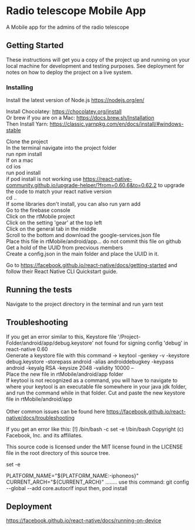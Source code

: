 # Radio telescope Mobile App

A Mobile app for the admins of the radio telescope

## Getting Started

These instructions will get you a copy of the project up and running on your local machine for development and testing purposes. See deployment for notes on how to deploy the project on a live system.

### Installing

Install the latest version of Node.js https://nodejs.org/en/

Install Chocolatey: https://chocolatey.org/install<br>
Or brew if you are on a Mac: https://docs.brew.sh/Installation <br>
Then Install Yarn: https://classic.yarnpkg.com/en/docs/install/#windows-stable

Clone the project<br/>
In the terminal navigate into the project folder<br/>
run npm install<br/> 
If on a mac<br/>
cd ios<br/>
run pod install<br/>
if pod install is not working use https://react-native-community.github.io/upgrade-helper/?from=0.60.6&to=0.62.2 to upgrade the code to match your react native version <br>
cd ..<br/>
If some libraries don't install, you can also run yarn add <br/>
Go to the firebase console <br/>
Click on the rtMobile project <br/>
Click on the setting 'gear' at the top left <br/>
Click on the general tab in the middle<br/>
Scroll to the bottom and download the google-services.json file<br/>
Place this file in rtMobile/android/app... do not commit this file on github <br/>
Get a hold of the UUID from precvious members<br/>
Create a config.json in the main folder and place the UUID in it.<br/>

Go to https://facebook.github.io/react-native/docs/getting-started and follow their React Native CLI Quickstart guide. 

## Running the tests

Navigate to the project directory in the terminal and run yarn test

## Troubleshooting

If you get an error similar to this, Keystore file '/Project-Folder/android/app/debug.keystore' not found for signing config 'debug' in react-native 0.60<br/>
Generate a keystore file with this command -> keytool -genkey -v -keystore debug.keystore -storepass android -alias androiddebugkey -keypass android -keyalg RSA -keysize 2048 -validity 10000 –<br/>
Place the new file in rtMobile/android/app folder<br/>
If keytool is not recognized as a command, you will have to navigate to where your keytool is an executable file somewhere in your java jdk folder, and run the command while in that folder.  Cut and paste the new keystore file in rtMobile/android/app<br/>
<br/>
Other common issues can be found here https://facebook.github.io/react-native/docs/troubleshooting

If you get an error like this:
[!] /bin/bash -c 
set -e
!/bin/bash
Copyright (c) Facebook, Inc. and its affiliates.

This source code is licensed under the MIT license found in the
LICENSE file in the root directory of this source tree.

set -e

PLATFORM_NAME="${PLATFORM_NAME:-iphoneos}"
CURRENT_ARCH="${CURRENT_ARCH}"
........
use this command:
git config --global --add core.autocrlf input
then, pod install


## Deployment

https://facebook.github.io/react-native/docs/running-on-device
